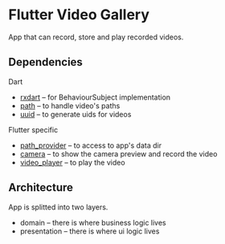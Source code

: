 # Flutter Video Gallery

App that can record, store and play recorded videos.

## Dependencies

Dart
 * [rxdart](https://pub.dartlang.org/packages/rxdart) – for BehaviourSubject implementation
 * [path](https://pub.dartlang.org/packages/path) – to handle video's paths
 * [uuid](https://pub.dartlang.org/packages/uuid) – to generate uids for videos
 
Flutter specific
 * [path_provider](https://pub.dartlang.org/packages/path_provider) – to access to app's data dir
 * [camera](https://pub.dartlang.org/packages/camera) – to show the camera preview and record the video
 * [video_player](https://pub.dartlang.org/packages/video_player) – to play the video
 
## Architecture

App is splitted into two layers.

 * domain – there is where business logic lives
 * presentation – there is where ui logic lives

